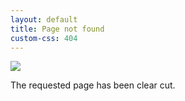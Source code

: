 ```yaml
---
layout: default
title: Page not found
custom-css: 404
---
```


<script>
var redirects = [
    {%- for demo in site.data.demos -%}
    {
        from: "/{% if demo.shortcut %}{{ demo.shortcut }}{% else %}{{ demo.href }}{% endif %}",
        {%- if demo.href contains "//" -%}
        to: "{{ demo.href }}"
        {%- else -%}
        to: "{{ site.baseurl }}/demos/{{ demo.href }}"
        {%- endif -%}
    },
    {%- endfor -%}
];

redirects.forEach(function(item) {
    if (location.pathname == item.from) {
        location.href = item.to;
    }
});
</script>

<div>
    <img class="clearcut" src="{{ '/assets/site/hot.jpg' | relative_url }}" />
</div>

The requested page has been clear cut.

